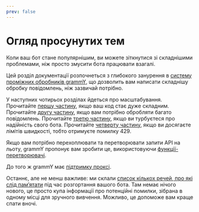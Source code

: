 ```yaml
---
prev: false
---
```


# Огляд просунутих тем

Коли ваш бот стане популярнішим, ви можете зіткнутися зі складнішими проблемами, ніж просто змусити бота працювати взагалі.

Цей розділ документації розпочнеться з глибокого занурення в [систему проміжних обробників grammY](./middleware), що дозволить вам написати складнішу обробку повідомлень, ніж зазвичай потрібно.

У наступних чотирьох розділах йдеться про масштабування.
Прочитайте [першу частину](./structuring), якщо ваш код стає дуже складним.
Прочитайте [другу частину](./scaling), якщо вам потрібно обробляти багато повідомлень.
Прочитайте [третю частину](./reliability), якщо ви турбуєтеся про надійність свого бота.
Прочитайте [четверту частину](./flood), якщо ви досягаєте лімітів швидкості, тобто отримуєте помилку 429.

Якщо вам потрібно перехоплювати та перетворювати запити API на льоту, grammY пропонує вам зробити це, використовуючи [функції-перетворювачі](./transformers).

До того ж grammY має [підтримку проксі](./proxy).

Останнє, але не менш важливе: ми склали [список кількох речей, про які слід памʼятати](./deployment) під час розгортання вашого бота.
Там немає нічого нового, це просто купа інформації про потенційні помилки, зібрана в одному місці для зручного вивчення.
Можливо, це допоможе вам краще спати вночі.
